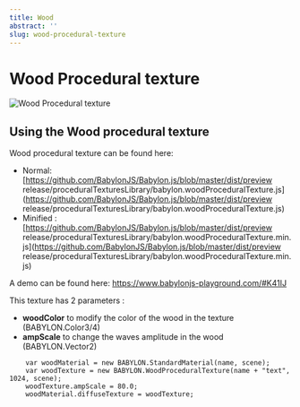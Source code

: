 ```yaml
---
title: Wood
abstract: ''
slug: wood-procedural-texture
---
```

# Wood Procedural texture

![Wood Procedural texture](/img/extensions/proceduraltextures/woodpt.png)

## Using the Wood procedural texture

Wood procedural texture can be found here: 
- Normal: [https://github.com/BabylonJS/Babylon.js/blob/master/dist/preview release/proceduralTexturesLibrary/babylon.woodProceduralTexture.js](https://github.com/BabylonJS/Babylon.js/blob/master/dist/preview release/proceduralTexturesLibrary/babylon.woodProceduralTexture.js)
- Minified : [https://github.com/BabylonJS/Babylon.js/blob/master/dist/preview release/proceduralTexturesLibrary/babylon.woodProceduralTexture.min.js](https://github.com/BabylonJS/Babylon.js/blob/master/dist/preview release/proceduralTexturesLibrary/babylon.woodProceduralTexture.min.js)

A demo can be found here:  https://www.babylonjs-playground.com/#K41IJ

This texture has 2 parameters :
- **woodColor** to modify the color of the wood in the texture (BABYLON.Color3/4)
- **ampScale** to change the waves amplitude in the wood (BABYLON.Vector2)


```
	var woodMaterial = new BABYLON.StandardMaterial(name, scene);
    var woodTexture = new BABYLON.WoodProceduralTexture(name + "text", 1024, scene);
    woodTexture.ampScale = 80.0;
    woodMaterial.diffuseTexture = woodTexture;
```
